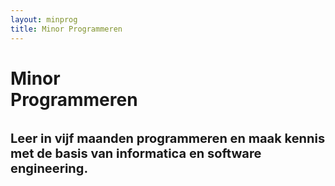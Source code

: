 ```yaml
---
layout: minprog
title: Minor Programmeren
---
```


<div class="rounded-lg border-0 position-relative text-center d-flex flex-column justify-content-center markered3 p-3 mt-3"
        style="min-height:calc(100vh - 112px - 3rem);">
    <!--div class="my-5">
        <img class="img-fluid" style="max-width:30vw" src="{{ site.baseurl }}/assets/logos/programmeren.svg">
    </div-->
    <div class="p-3 position-relative">
        <h1 class="display-1 d-inline position-abssolute d-block">
            Minor<br> Program&#8203;meren
        </h1>
        <h2 class="mt-5" style="font-size:1.5rem;"><small>Leer in vijf maanden programmeren en maak kennis met de basis van informatica en software engineering.</small></h2>
    </div>
</div>

<!-- <div class="panel p-5 rounded bg-light text-center">
    <p class="w-75 mx-auto font-weight-bold">
    Let op: de informatie op deze pagina is grotendeels bijgewerkt voor het studiejaar 2021-2022, maar wordt nog wel aangepast. Op 1 mei is alles definitief en worden de aanmeldingen geopend.
    </p>
</div> -->

<div class="row mt-3 my-md-5 row-cols-1 row-cols-md-2" style="">
    <div class="col">
        <img class="img-fluid rounded-lg" src="{{ site.baseurl }}/assets/minprog/bots.jpeg">
    </div>
    <div class="col px-4 px-md-3 py-4 py-md-0">
        <h2 class="mb-3">Inhoud</h2>
        <p class="display-6">
            De minor Programmeren is 30 studiepunten en volg je standaard in een halfjaar. Je leert eerst uitgebreid de basis van programmeren (en meteen hoe een computer werkt), en daarna ga je je verdiepen in technieken die je nodig hebt om programmeren toe te passen in allerlei situaties.
        </p>
        <p class="display-6">
            We gebruiken de tijd om je heel veel zelf te laten programmeren, maar ook om je kennis te laten maken met de manier van werken en de taal van het vakgebied, zodat je niet alleen zelf programma's kunt schrijven, maar ook op een effectieve manier kunt samenwerken met andere programmeurs. 
        </p>
        <p class="display-6">
            Om mee te doen heb je geen enkele voorkennis van programmeren nodig, alleen de 
            motivatie en de tijd om vijf maanden heel hard te werken!
        </p>
    </div>
</div>


<div class="rounded-lg panel-bg panel-padded panel-content-50 text-light markered4 pdb">
    <div>
        <h2 class="display-4">Online lesmateriaal</h2>
        <p class="display-6">
            Voor al onze cursussen selecteren we het beste online lesmateriaal 
            om mee te leren programmeren, speciaal voor studenten zonder voorkennis.

        </p>
    </div>
    <div class="mt-5 pb-3 w-md-75">
        <div class="embed-responsive embed-responsive-16by9 border border-light">
            <iframe class="embed-responsive-item"  src="https://www.youtube-nocookie.com/embed/5dFxQRcsKpw" frameborder="0" allow="accelerometer; autoplay; encrypted-media; gyroscope; picture-in-picture" allowfullscreen></iframe>
        </div>
    </div>
</div>


<div class="row my-3 my-md-5 row-cols-1 row-cols-md-2 mb-5">
    <div class="col">
        <img class="img-fluid rounded-lg" src="{{ site.baseurl }}/assets/minprog/college.jpeg">
    </div>
    <div class="col px-4 px-md-3 my-4 my-md-0">
        <h2 class="mb-3">Werkwijze</h2>
        <p class="display-6">
            Jouw dag bestaat uit heel veel programmeren en puzzelen, afgewisseld met
            groepsactiviteiten en videocolleges. Wij bieden je een fijne structuur om je helemaal
            te kunnen storten in het
            programmeren. Sommige opdrachten maak je met z'n twee&euml;n, maar de meeste doe je individueel, omdat we willen dat
            iedereen goed leert zelf problemen oplossen.
        </p>
        <p class="display-6">
            Je wordt daarnaast ingedeeld in een team, waarmee je elke dag lief en
            leed kunt delen. Want programmeren kan, zeker in dit hoge tempo, flink frustrerend 
            zijn! Je team zal je niet alleen steunen, maar jullie denken ook met
            elkaar na over de aanpak. En je kunt elke dag terecht voor hulp bij &eacute;&eacute;n
            van de studentassistenten.
        </p>
        <p class="display-6">
            Het onderwijs vindt op locatie plaats als de omstandigheden dat toelaten.
        </p>
    </div>
</div>



<div class="panel panel-padded mb-0" style="">

<h2 class="display-3 text-center mt-5">Versies</h2>


<div class="row my-3 my-md-4 row-cols-1 row-cols-md-3 align-items-center">
    <div class="col px-4 px-md-3 my-4 my-md-0">
        <div class="markered5-outline rounded-lg p-4 text-center">
            <!-- <h4 class="mb-0">Minor Programmeren</h4> -->
            <h2 class="mb-1 display-4">MinProg<sub>Flex</sub></h2>
            <h5 class="mb-3">6&ndash;30 punten in 1 of 2 semesters</h5>
            <p class="display-6">
                Wil je de tijd nemen om te leren programmeren of dit combineren 
                met andere vakken? Dan kun je 
                de parttime-minor kiezen.
                Toch kost het programmeren je rustig nog 20 uur per week,
                want veel oefenen is cruciaal. 
                Er is wel veel flexibiliteit in de roosters.
            </p>
            <p>&star;</p>
            <p class="small">
                Er is één verplichte werkgroep per week. De keuze voor werkgroep
                kan in de week voor de start van de minor gedaan worden. Er zijn altijd diverse opties.
                Daarnaast kun je op verschillende momenten op het Science Park komen
                werken en je kunt vrijwel elke doordeweekse middag assistentie krijgen bij het
                programmeren.
            </p>
        </div>
    </div>
    <div class="col">
        <div class="markered2 rounded-lg p-4 text-white text-center">
            <!-- <h4 class="mb-0 display-5">Minor Programmeren</h4> -->
            <h2 class="mb-1 display-4">MinProg</h2>
            <h5 class="mb-3">30 punten in 1 semester</h5>
            <p class="display-6">
                Heb je geen of bescheiden programmeerervaring of ben je op zoek naar meer oefening? 
                Dan ga je voor de fulltime-minor. Je bent 5 dagen per week 
                de hele dag aanwezig. Een perfecte manier om in een sociale omgeving te leren programmeren met veel toegang tot begeleiding en hulp. Deze optie
                wordt vaak gekozen door studenten die eerder maximaal één programmeervak hebben gedaan.
                 Andere vakken
                volgen is absoluut niet mogelijk.
            </p>
            <p>&star;</p>
            <p class="small">
                Aanwezigheid is hier verplicht van 9 tot 17 uur en wordt goed bijgehouden.
                Er zijn alleen incidentele uitzonderingen mogelijk voor bruiloften en dergelijke,
                maar nooit om een ander vak te kunnen volgen.
            </p>
        </div>
    </div>
    <div class="col">
        <div class="markered5-outline rounded-lg p-4 text-center">
            <!-- <h4 class="mb-0">Minor Programmeren</h4> -->
            <h2 class="mb-1 display-4">MinProg<sub>XP</sub></h2>
            <h5 class="mb-3">30 punten in 1 semester</h5>
            <p class="display-6">
                Heb je al programmeerervaring in Python, Java of C, en ben je behoorlijk comfy 
                met het schrijven van code? Dan kun je deze versie van de minor
                doen. De opdrachten zijn uitdagender dan bij de fulltime-minor.
                Je bent 20 uur per week verplicht aanwezig met andere studenten van de MinProg<sup>XP</sup>.
            </p>
            <p>&star;</p>
            <p class="small">De planning van je aanwezigheid zal bij de start worden vastgelegd en is enigszins flexibel. Mis je bij dit programma een deadline, dan moet je switchen naar de standaardminor met verplichte aanwezigheid. Dat kan betekenen dat je andere vakken moet laten vallen of een bijbaantje opzeggen. Kies deze optie dus nooit als je niet zeker weet of je goed genoeg kan programmeren.</p>
        </div>
    </div>
</div>

<p class="display-6 text-center mt-5">
    Als je twijfelt tussen de MinProg en de MinProg<sup>XP</sup>, dan kun je het beste met de normale minor starten!<br> Je kunt dan geen andere vakken volgen. Stuur gerust een mail voor overleg.
</p>

</div>


<div class="panel panel-padded  rounded-lg text-center bg-light mb-0" style="">
    
    <h2 class="display-3 markered px-4 mb-5 pt-3 pb-0">Vakken</h2>
    
    <p class="display-6 w-50 mx-auto">Dit zijn de vakken die je volgt tijdens de Minor Programmeren. Elk vak is 6 studiepunten, dus kost je ongeveer 160 uur aan gefocust studeren.
        De meeste studenten vinden onze vakken veel zwaarder dan die van hun eigen opleiding (maar ook leuker!).</p>

    <div class="w-75-centered mt-5 text-left ">
        <div class="row row-cols-1 row-cols-md-2">
        {% assign courses = site.courses | sort: "order" %}
        {% for course in courses %}
        {% if course.curriculum == "Minor Programmeren" %}
        <div class="col mb-4 px-0 px-md-3">
            <div class="card mb-3 bg-transparent border-0 h-100" style="smax-width: 540px;">
                <div class="card-body">
                    <h5 class="card-title mb-0">{{ course.name }}</h5>
                    <p class="text-muted">Niveau: {{ course.niveau }}</p>
                    <p class="card-text mt-3">{{ course.content | markdownify }}</p>
                    {% for speed in course.info %}
                    <!--p class="card-text mb-1">
                        <a href="{{ speed.studiegids }}">Studiegids {{ speed.speed | capitalize }} &rarr;</a>
                    </p-->
                    {% endfor %}
                </div>
            </div>
        </div>  
        {% endif %}
        {% endfor %}
        </div>
    </div>

    <p class="display-6 w-50 mx-auto">De vakken zijn enigszins flexibel in te plannen: elk
        vak wordt twee keer per jaar gegeven in zowel de fulltime- als parttime-variant. Doe je de fulltime-minor in één semester? Dan volg je gewoon de genoemde vakken achter elkaar. De exacte planning kun je bekijken via de aanmeldingswebsite, zodra deze geopend is.</p>


</div>


<div class="panel-bg panel-padded panel-content-50">
    <h2 class="display-3 markered px-4 mb-5 pt-3 pb-0">Toelating</h2>
    <p class="display-6">
        De minor Programmeren is toegankelijk voor studenten uit het derde jaar of hoger van universiteit en hbo (we checken het aantal EC dat je gehaald hebt). Studenten uit het vakgebied van de ICT kunnen niet meedoen met deze minor. Kom je van het hbo, kijk dan ook eens bij <a href="https://www.kiesopmaat.nl/modules/31fr/-/141551/">deze minor</a> met vergelijkbare inhoud, maar specifiek op hbo-niveau.
    </p>
    <h3 class="mt-4 mb-3">Bijvak</h3>
    <p class="display-6">
        Studeer je nog niet aan de UvA? Dan kun je meestal bijvakker worden zonder extra collegegeld te betalen. Let op dat je voor inschrijving als bijvakker wel een vwo-diploma met wiskunde moet hebben, of een hbo-propedeuse. Na je aanmelding helpen we je door alle benodigde stappen heen.
        De toelatingsprocedure voor niet-UvA-studenten kan meer dan een maand in beslag nemen (het is niet mogelijk deze te starten vóórdat de aanmelding op deze website opent).
    </p>
    
    <h3 class="mt-4 mb-3">Benodigdheden</h3>
    <p class="display-6">
        Om mee te doen aan deze minor heb je een eigen laptop nodig. Dit hoeft geen
        gloednieuw exemplaar te zijn. Mac, Windows of Linux zijn allemaal prima. Een goedwerkende
        wifi-verbinding is wel heel belangrijk.
    </p>

    <h3 class="mt-4 mb-3">Jaarindeling en startdata</h3>
    <p class="display-6">
        Het eerste semester loopt van 6 september t/m 4 februari, en het tweede semester loopt van 7 februari t/m 1 juli. Als je een complete minor doet, dan duurt deze altijd van de eerste tot en met de laatste dag van het semester. Let op dat in het eerste semester geen herfstvakantie is ingeroosterd, zoals bij sommige andere opleidingen. Een complete kalender van het academisch jaar 2021-2022 <a href="https://www.uva.nl/onderwijs/bachelor/praktische-zaken/academische-kalender/academische-kalender.html">vind je hier</a>.
    </p>
</div>


<div class="rounded-lg py-5 min-vh-75 v-center text-center markered3">
    <div class="px-4">
        <h2 class="display-2 text-center mb-4 text-light">Aanmelden</h2>
        <p class="w-50 mx-auto mb-5" style="font-size:1.2rem;">
            Om je aanmelding voor de minor Programmeren te starten vul je eerst je persoonlijke gegevens in. Daarna helpen we je verder met alle stappen van je aanmelding. Er is nog voldoende ruimte!
        </p>
        <p class="mb-5">
            <a href="https://register.mprog.nl/" class="btn btn-outline-dark btn-lg">Aanmelden voor Semester 2</a>
        </p>
        <!--p class="mb-0 w-75 mx-auto">
            Aanmelden voor het eerste semester van studiejaar 2021/2022 kan vanaf 1 mei. Inschrijving voor de vakken kan vervolgens vanaf 11 juni, tijdens de normale vakinschrijving van de UvA.
        </p-->
    </div>
</div>


<div class="panel-bg panel-padded panel-content-50">
    <h2 class="display-4">Vragen</h2>
    <p class="display-6">
        Heb je nog vragen? Stuur een e-mail naar <a href="mailto:help@mprog.nl">help@mprog.nl</a>. E&eacute;n van de docenten of assistenten zal je te woord staan.
    </p>
</div>

